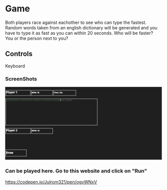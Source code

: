 # Game
Both players race against eachother to see who can type the fastest. Random words taken from an english dictionary will be generated and you have to type it as fast as you can within 20 seconds.
Who will be faster? You or the person next to you?

## Controls
Keyboard

### ScreenShots
![GamePreview](https://github.com/julrom321/project1-typerace/blob/main/mysupercoolawesomescreenshot.PNG)

### Can be played here. Go to this website and click on "Run"
https://codepen.io/Julrom321/pen/ogvWNxV
